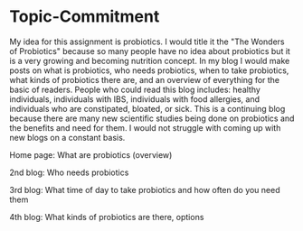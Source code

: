 # Topic-Commitment

My idea for this assignment is probiotics. I would title it the "The Wonders of Probiotics" because so many people have no idea about probiotics but it is a very growing and becoming nutrition concept. In my blog I would make posts on what is probiotics, who needs probiotics, when to take probiotics, what kinds of probiotics there are, and an overview of everything for the basic of readers. People who could read this blog includes: healthy individuals, individuals with IBS, individuals with food allergies, and individuals who are constipated, bloated, or sick. This is a continuing blog because there are many new scientific studies being done on probiotics and the benefits and need for them. I would not struggle with coming up with new blogs on a constant basis. 


Home page: What are probiotics (overview)

2nd blog: Who needs probiotics

3rd blog: What time of day to take probiotics and how often do you need them

4th blog: What kinds of probiotics are there, options
